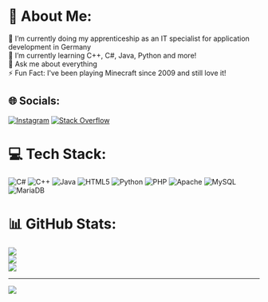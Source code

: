 # 💫 About Me:
🔭 I’m currently doing my apprenticeship as an IT specialist for application development in Germany<br>🌱 I’m currently learning C++, C#, Java, Python and more!<br>💬 Ask me about everything<br>⚡ Fun Fact: I've been playing Minecraft since 2009 and still love it!


## 🌐 Socials:
[![Instagram](https://img.shields.io/badge/Instagram-%23E4405F.svg?logo=Instagram&logoColor=white)](https://instagram.com/einfach_nurniko) [![Stack Overflow](https://img.shields.io/badge/-Stackoverflow-FE7A16?logo=stack-overflow&logoColor=white)](https://stackoverflow.com/users/22726917) 

# 💻 Tech Stack:
![C#](https://img.shields.io/badge/c%23-%23239120.svg?style=for-the-badge&logo=c-sharp&logoColor=white) ![C++](https://img.shields.io/badge/c++-%2300599C.svg?style=for-the-badge&logo=c%2B%2B&logoColor=white) ![Java](https://img.shields.io/badge/java-%23ED8B00.svg?style=for-the-badge&logo=openjdk&logoColor=white) ![HTML5](https://img.shields.io/badge/html5-%23E34F26.svg?style=for-the-badge&logo=html5&logoColor=white) ![Python](https://img.shields.io/badge/python-3670A0?style=for-the-badge&logo=python&logoColor=ffdd54) ![PHP](https://img.shields.io/badge/php-%23777BB4.svg?style=for-the-badge&logo=php&logoColor=white) ![Apache](https://img.shields.io/badge/apache-%23D42029.svg?style=for-the-badge&logo=apache&logoColor=white) ![MySQL](https://img.shields.io/badge/mysql-%2300000f.svg?style=for-the-badge&logo=mysql&logoColor=white) ![MariaDB](https://img.shields.io/badge/MariaDB-003545?style=for-the-badge&logo=mariadb&logoColor=white)
# 📊 GitHub Stats:
![](https://github-readme-stats.vercel.app/api?username=Biitflux&theme=nightowl&hide_border=false&include_all_commits=false&count_private=false)<br/>
![](https://github-readme-streak-stats.herokuapp.com/?user=Biitflux&theme=nightowl&hide_border=false)<br/>
![](https://github-readme-stats.vercel.app/api/top-langs/?username=Biitflux&theme=nightowl&hide_border=false&include_all_commits=false&count_private=false&layout=compact)

---
[![](https://visitcount.itsvg.in/api?id=Biitflux&icon=0&color=10)](https://visitcount.itsvg.in)

<!-- Proudly created with GPRM ( https://gprm.itsvg.in ) -->
